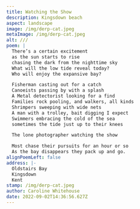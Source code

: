 ```yaml
---
title: Watching the Show
description: Kingsdown beach
aspect: landscape
image: /img/derp-cat.jpeg
metaImage: /img/derp-cat.jpeg
alt: ///
poem: |
  There’s a certain excitement 
  as the sun starts to rise 
  chasing the dark from the nighttime sky
  What will the low tide reveal today?
  Who will enjoy the expansive bay?

  Fisherman casting out for a catch
  Canoeists passing by with a splash
  A Metal detectorist looking for a find
  Families rock pooling, and walkers, all kinds
  Shrimpers sweeping with wide nets
  A man with a trolley, bait digging I expect
  Swimmers embracing the cold of the sea
  sometimes the tide just up to their knees

  The lone photographer watching the show

  Most chase their pursuits for an hour or so
  As the bay disappears they pack up and go.
alignPoemLeft: false
address: |-
  Oldstairs Bay
  Kingsdown
  Kent
stamp: /img/derp-cat.jpeg
author: Caroline Whitehouse
date: 2022-09-02T14:36:56.627Z
---
```

